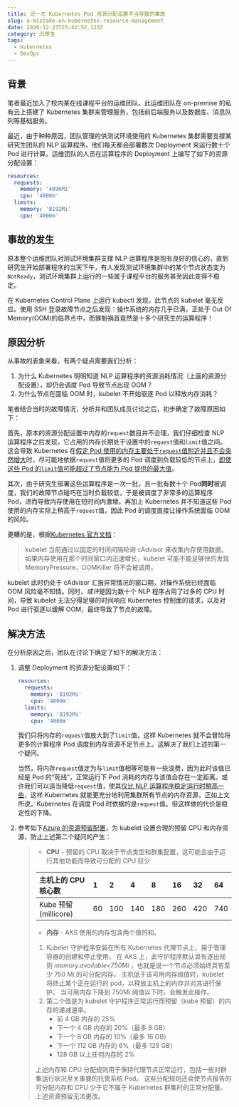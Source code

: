 ```yaml
---
title: 记一次 Kubernetes Pod 资源分配设置不当导致的事故
slug: a-mistake-on-kubernetes-resource-management
date: 2020-12-23T23:42:52.123Z
category: 云原生
tags:
  - Kubernetes
  - DevOps
---
```


## 背景

笔者最近加入了校内某在线课程平台的运维团队。此运维团队在 on-premise 的私有云上搭建了 Kubernetes 集群来管理服务，包括前后端服务以及数据库、消息队列等基础服务。

最近，由于种种原因，团队管理的供测试环境使用的 Kubernetes 集群需要支撑某研究生团队的 NLP 运算程序。他们每天都会部署数次 Deployment 来运行数十个 Pod 进行计算。运维团队的人员在运算程序的 Deployment 上编写了如下的资源分配设置：

```yaml
resources:
  requests:
    memory: '4096Mi'
    cpu: '4000m'
  limits:
    memory: '8192Mi'
    cpu: '4000m'
```

## 事故的发生

原本整个运维团队对测试环境集群支撑 NLP 运算程序是抱有良好的信心的，直到研究生开始部署程序的当天下午，有人发现测试环境集群中的某个节点状态变为`NotReady`，测试环境集群上运行的一些属于课程平台的服务甚至因此变得不稳定。

在 Kubernetes Control Plane 上运行 kubectl 发现，此节点的 kubelet 毫无反应。使用 SSH 登录故障节点之后发现：操作系统的内存几乎已满，正处于 Out Of Memory(OOM)的临界点中，而罪魁祸首竟然是十多个研究生的运算程序！

## 原因分析

从事故的表象来看，有两个疑点需要我们分析：

1. 为什么 Kubernetes 明明知道 NLP 运算程序的资源消耗情况（上面的资源分配设置），却仍会调度 Pod 导致节点出现 OOM？
2. 为什么节点在面临 OOM 时，kubelet 不开始驱逐 Pod 以释放内存消耗？

笔者结合当时的故障情况，分析并和团队成员讨论之后，初步确定了故障原因如下：

首先，原本的资源分配设置中内存的`request`数目并不合理，我们仔细检查 NLP 运算程序之后发现，它占用的内存长期处于设置中的`request`值和`limit`值之间。这会导致 Kubernetes 在<u>假定 Pod 使用的内存主要处于`request`值附近并且不会突然增大</u>时，尽可能地依据`request`值将更多的 Pod 调度到负载较低的节点上，<u>即使这些 Pod 的`limit`值可能超过了节点能为 Pod 提供的最大值</u>。

其次，由于研究生部署这些运算程序是一次一批，且一批有数十个 Pod**同时**被调度，我们的故障节点碰巧在当时负载较低，于是被调度了非常多的运算程序 Pod，进而导致内存使用在短时间内激增。再加上 Kubernetes 并不知道这些 Pod 使用的内存实际上稍高于`request`值，因此 Pod 的调度直接让操作系统面临 OOM 的风险。

更糟的是，根据[Kubernetes 官方文档](https://kubernetes.io/zh/docs/tasks/administer-cluster/out-of-resource/#kubelet-%E5%8F%AF%E8%83%BD%E6%97%A0%E6%B3%95%E7%AB%8B%E5%8D%B3%E5%8F%91%E7%8E%B0%E5%86%85%E5%AD%98%E5%8E%8B%E5%8A%9B)：

> kubelet 当前通过以固定的时间间隔轮询 cAdvisor 来收集内存使用数据。如果内存使用在那个时间窗口内迅速增长，kubelet 可能不能足够快的发现 MemoryPressure，OOMKiller 将不会被调用。

kubelet 此时仍处于 cAdvisor 汇报异常情况的窗口期，对操作系统已经面临 OOM 风险毫不知情。同时，*或许*是因为数十个 NLP 程序占用了过多的 CPU 时间，导致 kubelet 无法分得足够的时间响应 Kubernetes 控制面的请求，以及对 Pod 进行驱逐以缓解 OOM，最终导致了节点的故障。

## 解决方法

在分析原因之后，团队在讨论下确定了如下的解决方法：

1. 调整 Deployment 的资源分配设置如下：

   ```yaml
   resources:
     requests:
       memory: '8192Mi'
       cpu: '4000m'
     limits:
       memory: '8192Mi'
       cpu: '4000m'
   ```

   我们只将内存的`request`值放大到了`limit`值，这样 Kubernetes 就不会冒险将更多的计算程序 Pod 调度到内存资源不足节点上。这解决了我们上述的第一个疑问。

   当然，将内存`request`值定为与`limit`值相等可能有一些浪费，因为此时该值已经是 Pod 的“死线”，正常运行下 Pod 消耗的内存与该值会存在一定距离。或许我们可以适当降低`request`值，使其<u>仅比 NLP 运算程序稳定运行时稍高一些</u>，这样 Kubernetes 就能更充分地利用集群所有节点的内存资源，正如上文所说，Kubernetes 在调度 Pod 时依据的是`request`值。但这样做的代价是稳定性的下降。

2. 参考如下[Azure 的资源预留配置](https://docs.microsoft.com/zh-cn/azure/aks/concepts-clusters-workloads#resource-reservations)，为 kubelet 设置合理的预留 CPU 和内存资源，防止上述第二个疑问的产生：

   > - **CPU** - 预留的 CPU 取决于节点类型和群集配置，这可能会由于运行其他功能而导致可分配的 CPU 较少
   >
   > | 主机上的 CPU 核心数   | 1   | 2   | 4   | 8   | 16  | 32  | 64  |
   > | :-------------------- | :-- | :-- | :-- | :-- | :-- | :-- | :-- |
   > | Kube 预留 (millicore) | 60  | 100 | 140 | 180 | 260 | 420 | 740 |
   >
   > - **内存** - AKS 使用的内存包含两个值的和。
   >
   > 1. Kubelet 守护程序安装在所有 Kubernetes 代理节点上，用于管理容器的创建和停止使用。 在 AKS 上，此守护程序默认具有逐出规则 _memory.available<750Mi_ ，也就是说一个节点必须始终具有至少 750 Mi 的可分配内存。 主机低于该可用内存阈值时，kubelet 将终止某个正在运行的 pod，以释放主机上的内存并对其进行保护。 当可用内存下降到 750Mi 阈值以下时，会触发此操作。
   > 2. 第二个值是为 kubelet 守护程序正常运行而预留（kube 预留）的内存的递减速率。
   >    - 前 4 GB 内存的 25%
   >    - 下一个 4 GB 内存的 20%（最多 8 GB）
   >    - 下一个 8 GB 内存的 10%（最多 16 GB）
   >    - 下一个 112 GB 内存的 6%（最多 128 GB）
   >    - 128 GB 以上任何内存的 2%
   >
   > 上述内存和 CPU 分配规则用于保持代理节点正常运行，包括一些对群集运行状况至关重要的托管系统 Pod。 这些分配规则还会使节点报告的可分配内存和 CPU 少于它不属于 Kubernetes 群集时的正常分配量。 上述资源预留无法更改。
